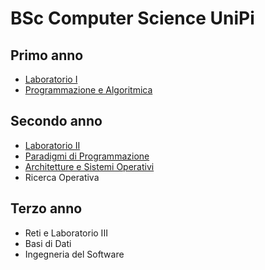 # BSc Computer Science UniPi

## Primo anno
* [Laboratorio I](./Laboratorio%20I)
* [Programmazione e Algoritmica](./Programmazione%20e%20Algoritmica)

## Secondo anno 
* [Laboratorio II](./Laboratorio%20II)
* [Paradigmi di Programmazione](./PdP)
* [Architetture e Sistemi Operativi](./AESO)
* Ricerca Operativa

## Terzo anno
* Reti e Laboratorio III
* Basi di Dati
* Ingegneria del Software
